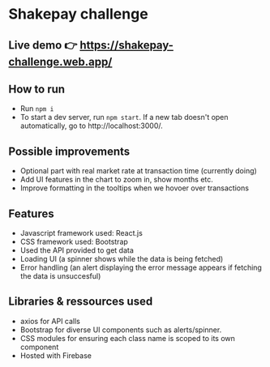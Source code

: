 # Shakepay challenge

## Live demo 👉 https://shakepay-challenge.web.app/

## How to run

- Run `npm i`
- To start a dev server, run `npm start`. If a new tab doesn't open automatically, go to http://localhost:3000/.

## Possible improvements

- Optional part with real market rate at transaction time (currently doing)
- Add UI features in the chart to zoom in, show months etc.
- Improve formatting in the tooltips when we hovoer over transactions 


## Features
- Javascript framework used: React.js
- CSS framework used: Bootstrap
- Used the API provided to get data
- Loading UI (a spinner shows while the data is being fetched)
- Error handling (an alert displaying the error message appears if fetching the data is unsuccesful)

## Libraries & ressources used
- axios for API calls
- Bootstrap for diverse UI components such as alerts/spinner. 
- CSS modules for ensuring each class name is scoped to its own component
- Hosted with Firebase
